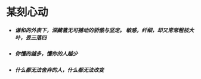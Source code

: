 # 某刻心动
- ##### 谦和的外表下，深藏著无可撼动的骄傲与坚定。 敏感，纤细，却又常常粗枝大叶，丢三落四
- ##### 你懂的越多，懂你的人越少
- ##### 什么都无法舍弃的人，什么都无法改变

  
